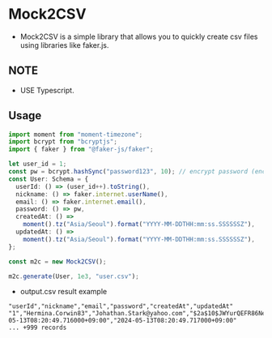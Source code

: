 # Mock2CSV

- Mock2CSV is a simple library that allows you to quickly create csv files using libraries like faker.js.

## NOTE

- USE Typescript.

## Usage

```typescript
import moment from "moment-timezone";
import bcrypt from "bcryptjs";
import { faker } from "@faker-js/faker";

let user_id = 1;
const pw = bcrypt.hashSync("password123", 10); // encrypt password (encryption is time-consuming)
const User: Schema = {
  userId: () => (user_id++).toString(),
  nickname: () => faker.internet.userName(),
  email: () => faker.internet.email(),
  password: () => pw,
  createdAt: () =>
    moment().tz("Asia/Seoul").format("YYYY-MM-DDTHH:mm:ss.SSSSSSZ"),
  updatedAt: () =>
    moment().tz("Asia/Seoul").format("YYYY-MM-DDTHH:mm:ss.SSSSSSZ"),
};

const m2c = new Mock2CSV();

m2c.generate(User, 1e3, "user.csv");
```

- output.csv result example

```text
"userId","nickname","email","password","createdAt","updatedAt"
"1","Hermina.Corwin83","Johathan.Stark@yahoo.com","$2a$10$JWYurQEFR86NeomyOF0kSupf23ZH17.zWW/qE10VvLgE0RHBCrmp6","2024-05-13T08:20:49.716000+09:00","2024-05-13T08:20:49.717000+09:00"
... +999 records
```
